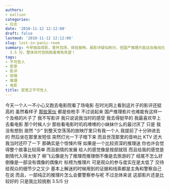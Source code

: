 ```yaml
---
authors:
- eallion
categories:
- 日志
date: '2010-11-12 12:12:00'
draft: false
lastmod: '2010-11-12 12:12:00'
slug: lost-in-panic-room
summary: 今早独自观影，意外包场，体验独特。虽影评疑似刷分，但国产推理片能达及格线已属难得。剧情推进仓促，主角动机生硬，推理过程缺乏观众参与，警察介入更显突兀。结尾平庸如偶像剧，细节铺垫不足。作为资深推理迷，仅给
  3.5 分，整体尚可但挑剔者难免失望！
tags:
- 不可告人
- 密室
- 影评
- 惊悚
- 推理
- 电影
title: 密室之不可告人
---
```

今天一个人一不小心又跑去电影院看了场电影
在时光网上看到这片子的影评还挺高的
虽然看样子 [那些家伙](http://www.mtime.com/movie/132049/comment.html) 都是些枪手
不过说起来
国产推理影片也难能有这样一个及格的片子了
我不写影评
我只说说我当时的感受
我去得挺早的
我最喜欢早上去看电影
那个时候人少
那些看电影时叽叽喳喳的小妹妹什么的最讨厌了
只是
我没有想到
居然 “少” 到整天空荡荡的放映厅里只有我一个人
我提前了十分钟进去的
然后坐在那里发短信
突然灯光一下子暗下来
而且世茂那里的音响比 KTV 还大
我当时还吓了一下
那确实是个惊悚片呀
如果是一个比较资深的推理迷
你也许会觉得整个故事比较简单
而且剧情的发展
给人的感觉像是按部就班
而且给我的感觉是
剧情代入得太快了
柳飞云像是为了推理而推理倒不像是去旅游的了
结尾不怎么好
倒像是一部没有偶像的偶像片
标榜为推理片
可是观众的参与度实在是太低了
交待给观众的细节少之又少
基本上解迷的时候用到的证据和线索都是主角和警察自己在说
而且，一部纯正的推理片怎么会要警察参与呢
不过总体来说
这部影片还是比较好的
只是我比较挑剔
3.5/5 分